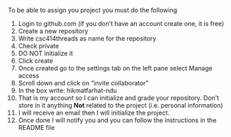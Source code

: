 To be able to assign you project you must do the following
1.	Login to github.com (if you don’t have an account create one, it is free)
1.	Create a new repository
  1.	Write csc414threads  as name for the repository
  1.	Check private
  1.	DO NOT initialize it
  1.	Click create
  1.	Once created go to the settings tab on the left pane select Manage access
  1.	Scroll down and click on  “invite collaborator”
  1.	In the box write: hikmatfarhat-ndu
  1.	That is my account so I can initialize and grade your repository. Don’t store in it anything
      **Not** related to the project (i.e. personal information)
1.	I will receive an email then I will initialize the project.
1.	Once done I will notify you and you can follow the instructions in the README file

